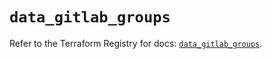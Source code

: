 # `data_gitlab_groups`

Refer to the Terraform Registry for docs: [`data_gitlab_groups`](https://registry.terraform.io/providers/gitlabhq/gitlab/18.5.0/docs/data-sources/groups).
